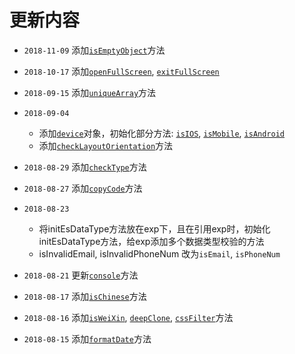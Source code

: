 # 更新内容
- `2018-11-09` 添加[`isEmptyObject`](lib/_exp#isEmptyObject)方法
- `2018-10-17` 添加[`openFullScreen`](lib/_utils#openFullScreen), [`exitFullScreen`](lib/_utils#exitFullScreen)
- `2018-09-15` 添加[`uniqueArray`](lib/_store#uniqueArray)方法

- `2018-09-04` 
  - 添加[`device`](lib/_device)对象，初始化部分方法: [`isIOS`](lib/_device#isIOS), [`isMobile`](lib/_device#isMobile), [`isAndroid`](lib/_device#isAndroid)
  - 添加[`checkLayoutOrientation`](lib/_device#checkLayoutOrientation)方法

- `2018-08-29` 添加[`checkType`](lib/_store#checkType)方法

- `2018-08-27` 添加[`copyCode`](lib/_utils#copyCode)方法

- `2018-08-23`
  - 将initEsDataType方法放在exp下，且在引用exp时，初始化initEsDataType方法，给exp添加多个数据类型校验的方法
  - isInvalidEmail, isInvalidPhoneNum 改为`isEmail`, `isPhoneNum`

- `2018-08-21` 更新[`console`](lib/_utils#console)方法

- `2018-08-17` 添加[`isChinese`](lib/_exp#isChinese)方法

- `2018-08-16` 添加[`isWeiXin`](lib/_exp#isWeiXin), [`deepClone`](lib/_store#deepClone), [`cssFilter`](lib/_dom#cssFilter)方法

- `2018-08-15` 添加[`formatDate`](lib/_utils#formatDate)方法

